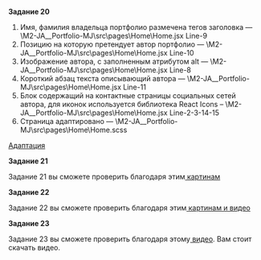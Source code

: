 **Задание 20**

1. Имя, фамилия владельца портфолио размечена тегов заголовка — \M2-JA__Portfolio-MJ\src\pages\Home\Home.jsx Line-9
2. Позицию на которую претендует автор портфолио — \M2-JA__Portfolio-MJ\src\pages\Home\Home.jsx Line-10
3. Изображение автора, с заполненным атрибутом alt  — \M2-JA__Portfolio-MJ\src\pages\Home\Home.jsx Line-8
4. Короткий абзац текста описывающий автора — \M2-JA__Portfolio-MJ\src\pages\Home\Home.jsx Line-11
5. Блок содержащий на контактные страницы социальных сетей автора, для иконок используется библиотека React Icons – \M2-JA__Portfolio-MJ\src\pages\Home\Home.jsx Line-2-3-14-15
6. Страница адаптировано — \M2-JA__Portfolio-MJ\src\pages\Home\Home.scss

<a href="https://drive.google.com/drive/folders/18gv3gzfEZbqWWaU7FIfucagyl0pVReSc?usp=sharing">Адаптация</a>

**Задание 21**

Задание 21 вы сможете проверить благодаря этим<a href="https://drive.google.com/drive/folders/1RVcrNxMl5vrge4_jaE37_Yc-S-pnILQC?usp=sharing"> картинам</a>

**Задание 22**

Задание 22 вы сможете проверить благодаря этим<a href="https://drive.google.com/drive/folders/1Fah1mqE9KneJZCXhCYd_5lzXJGhDlr7S?usp=sharing"> картинам и видео</a>

**Задание 23**

Задание 23 вы сможете проверить благодаря этому<a href="https://drive.google.com/file/d/1Llj9DzgLh8OckU-aBXyWaBZKwKxxfTjK/view?usp=sharing"> видео</a>. Вам стоит скачать видео.